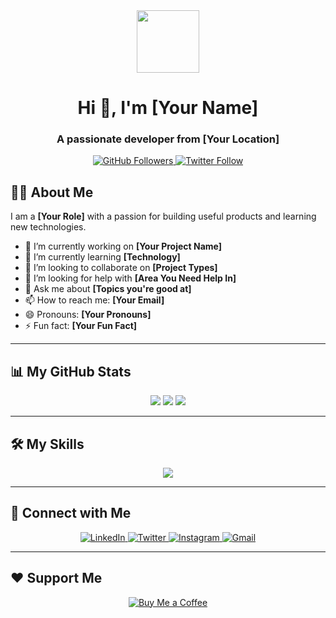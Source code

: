 <!-- Header -->
<div id="header" align="center">
  <img src="https://media.giphy.com/media/M9gbBd9hDxU1y/giphy.gif" width="100"/>
  <h1>Hi 👋, I'm [Your Name]</h1>
  <h3>A passionate developer from [Your Location]</h3>
</div>

<!-- Social Links -->
<div align="center">
  <a href="https://github.com/your-github-username">
    <img src="https://img.shields.io/github/followers/your-github-username?label=Follow&style=social" alt="GitHub Followers" />
  </a>
  <a href="https://twitter.com/your-twitter-handle">
    <img src="https://img.shields.io/twitter/follow/your-twitter-handle?style=social" alt="Twitter Follow" />
  </a>
</div>

<!-- About Me -->
## 👨‍💻 About Me

I am a **[Your Role]** with a passion for building useful products and learning new technologies.

- 🔭 I’m currently working on **[Your Project Name]**
- 🌱 I’m currently learning **[Technology]**
- 👯 I’m looking to collaborate on **[Project Types]**
- 🤔 I’m looking for help with **[Area You Need Help In]**
- 💬 Ask me about **[Topics you're good at]**
- 📫 How to reach me: **[Your Email]**
- 😄 Pronouns: **[Your Pronouns]**
- ⚡ Fun fact: **[Your Fun Fact]**

---

## 📊 My GitHub Stats

<p align="center">
  <img src="https://github-readme-stats.vercel.app/api?username=your-github-username&show_icons=true&theme=dracula&hide_border=true&count_private=true" />
  <img src="https://github-readme-stats.vercel.app/api/top-langs/?username=your-github-username&layout=compact&theme=dracula&hide_border=true" />
  <img src="https://github-readme-streak-stats.herokuapp.com/?user=your-github-username&theme=dracula&hide_border=true" />
</p>

---

## 🛠️ My Skills

<p align="center">
  <img src="https://skillicons.dev/icons?i=js,ts,react,nextjs,nodejs,express,mongodb,mysql,postgres,prisma,tailwind,docker,aws" />
</p>

---

## 🤝 Connect with Me

<p align="center">
  <a href="https://linkedin.com/in/your-linkedin-profile">
    <img src="https://img.shields.io/badge/LinkedIn-0077B5?style=for-the-badge&logo=linkedin&logoColor=white" alt="LinkedIn">
  </a>
  <a href="https://twitter.com/your-twitter-handle">
    <img src="https://img.shields.io/badge/Twitter-1DA1F2?style=for-the-badge&logo=twitter&logoColor=white" alt="Twitter">
  </a>
  <a href="https://www.instagram.com/your-instagram-handle/">
    <img src="https://img.shields.io/badge/Instagram-E4405F?style=for-the-badge&logo=instagram&logoColor=white" alt="Instagram">
  </a>
  <a href="mailto:your-email-address">
    <img src="https://img.shields.io/badge/Gmail-D14836?style=for-the-badge&logo=gmail&logoColor=white" alt="Gmail">
  </a>
</p>

---

## ❤️ Support Me

<p align="center">
  <a href="https://www.buymeacoffee.com/your-buymeacoffee">
    <img src="https://img.shields.io/badge/Buy Me a Coffee-ffdd00?style=for-the-badge&logo=buy-me-a-coffee&logoColor=black" alt="Buy Me a Coffee">
  </a>
</p>
